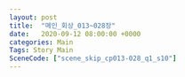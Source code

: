 ```yaml
---
layout: post
title:  "메인_회상_013~028장"
date:   2020-09-12 08:00:00 +0000
categories: Main
Tags: Story Main
SceneCode: ["scene_skip_cp013-028_q1_s10"]
---
```

